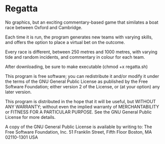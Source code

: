 # Regatta

No graphics, but an exciting commentary-based game that similates a boat race between Oxford and Cambridge.

Each time it is run, the program generates new teams with varying skills, and offers the option to place a virtual bet on the outcome.

Every race is different, between 250 metres and 1000 metres, with varying tide and random incidents, and commentary in colour for each team.

After downloading, be sure to make executable (chmod +x regatta.sh)

This program is free software; you can redistribute it and/or modify
it under the terms of the GNU General Public License as published by
the Free Software Foundation; either version 2 of the License, or
(at your option) any later version.

This program is distributed in the hope that it will be useful, but
WITHOUT ANY WARRANTY; without even the implied warranty of
MERCHANTABILITY or FITNESS FOR A PARTICULAR PURPOSE.  See the GNU
General Public License for more details.

A copy of the GNU General Public License is available by writing to:
                 The Free Software Foundation, Inc.
                  51 Franklin Street, Fifth Floor
                    Boston, MA 02110-1301 USA

